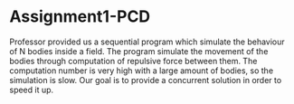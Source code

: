# Assignment1-PCD

Professor provided us a sequential program which simulate the behaviour of N bodies inside a field.
The program simulate the movement of the bodies through computation of repulsive force between them.
The computation number is very high with a large amount of bodies, so the simulation is slow.
Our goal is to provide a concurrent solution in order to speed it up.